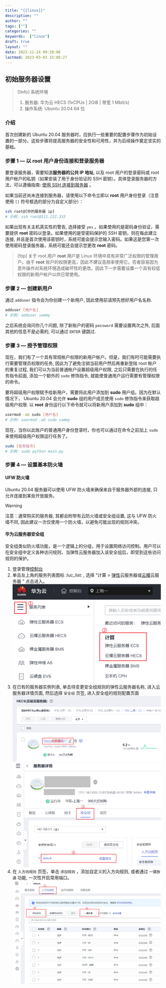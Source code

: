 ```yaml
---
title: "{{linux}}"
description: ""
author: ""
tags: [""]
categories: ""
keywords:  ["linux"]
draft: true
layout: ""
date: 2022-11-24 09:20:08
lastmod: 2023-03-03 15:08:27
---
```


## 初始服务器设置

> [!info] 系统环境 
> 1. 服务器: 华为云 HECS (1vCPUs | 2GiB | 带宽 1 Mbit/s)
> 2. 操作系统: Ubuntu 20.04 64 位

### 介绍

首次创建新的 Ubuntu 20.04 服务器时，应执行一些重要的配置步骤作为初始设置的一部分。这些步骤将提高服务器的安全性和可用性，并为后续操作奠定坚实的基础。

### 步骤 1 — 以 root 用户身份连接和登录服务器

要登录服务器，需要知道**服务器的公共 IP 地址**, 以及 root 用户的登录密码或 root 用户帐户的私钥（如果安装了用于身份验证的 SSH 密钥）。具体登录服务器的方法，可以遵循指南: [使用 SSH 连接到服务器](https://docs.digitalocean.com/products/droplets/how-to/connect-with-ssh/) 。

如果当前还尚未连接到服务器，请使用以下命令立即以 **root** 用户身份登录（注意使用 `[]` 符号框选的部分为自定义部分）：
```bash
ssh root@[你的服务器 ip]
# 示例: ssh root@111.222.333
```
如果出现有关主机真实性的警告, 选择接受 `yes` 。如果使用的是密码身份验证，需要提供 **root** 密码以登录。如果使用的是受密码保护的 SSH 密钥，则在每此建立连接, 并且是首次使用该密钥时，系统可能会提示您输入密码。如果这是您第一次使用密码登录服务器，系统可能还会提示您更改 **root** 密码。

> [!tip] 关于 root 用户
> **root** 用户是 Linux 环境中具有非常广泛权限的管理用户。由于 **root** 账户的权限更高，因此不建议高频率使用它。否者容易因为意外操作对系统环境造成破坏性的更改。因此下一步需要设置一个具有较低权限的新用户帐户以供日常使用。

### 步骤 2 — 创建新用户

通过 `adduser` 指令会为你创建一个新用户, 因此使用前请预先想好用户名名称.

```bash
adduser [用户名]
# 示例: adduser sammy
```

之后系统会询问你几个问题, 除了新账户的密码 `password` 需要设置两次之外, 后面其他的信息不是必需的, 可以通过 `ENTER` 键跳过.

### 步骤 3 — 授予管理权限

现在，我们有了一个具有常规帐户权限的新用户帐户。但是，我们有时可能需要执行需要管理员权限的任务, 因此为了避免注销当前用户然后再重新登陆 root 帐户的重复过程, 我们可以为当前普通帐户设置超级用户权限, 之后只需要在执行的任务指令前面, 添加一个额外的 `sudo` 修饰指令, 就能使普通用户运行需要有管理权限的命令。 

要将超级用户权限赋予给新用户，需要将此用户添加到 **sudo** 用户组。因为在默认情况下， Ubuntu 20.04 会允许 **sudo** 组的用户成员使用 `sudo` 修饰指令来获取超级用户权限. 以 **root** 身份运行以下命令就可以将新用户添加到 **sudo** 组中：

```bash
usermod -aG sudo [用户名]
# 示例: usermod -aG sudo sammy
```

现在，当你以此账户的普通用户身份登录时，你也可以通过在命令之前加上 `sudo` 来使用超级用户权限运行任务了。 

```bash
sudo [任务指令]
# 示例: sudo python main.py
```

### 步骤 4 — 设置基本防火墙

#### UFW 防火墙

Ubuntu 20.04 服务器可以使用 UFW 防火墙来确保来自于服务器外部的连接, 只允许连接到某些开放服务。

>[!warning]
> 注意：通常购买的服务器, 其都会附带有云防火墙或安全组设置, 这与 UFW 防火墙不同, 因此建议一次仅使用一个防火墙，以避免可能出现的规则冲突。

#### 华为云服务器安全组

安全组类似防火墙功能，是一个逻辑上的分组，用于设置网络访问控制。用户可以在安全组中定义各种访问规则，当弹性云服务器加入该安全组后，即受到这些访问规则的保护。

1. 登录管理[控制台](https://console.huaweicloud.com/console/)
2. 单击左上角的服务列表图标 :luc_list: , 选择 “计算 > [弹性](https://console.huaweicloud.com/ecm/)云服务器或[云耀](https://console.huaweicloud.com/lcs/)云服务器 ” 点击进入。![]({8}_linux.assets/image-20230303144234.png)
3. 在已有的服务器实例列表, 单击待变更安全组规则的弹性云服务器名称, 进入云服务器详情页面, 然后选择 `安全组` 页签, 进入安全组的规则配置页面![]({8}_linux.assets/image-20230303144400.png)![]({8}_linux.assets/image-20230303150347.png)
4. 在 `入方向规则` 页签，单击 `添加规则` ，添加自定义的入方向规则, 或者通过 `一键放通` 功能, 一次性开启常用端口。![]({8}_linux.assets/image-20230303150721.png)
